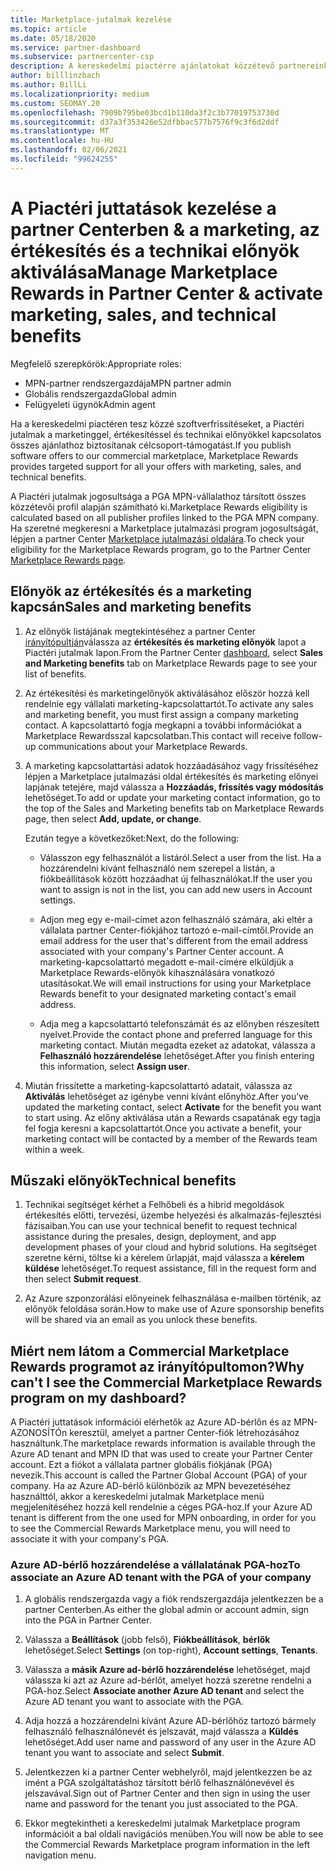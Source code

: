 ```yaml
---
title: Marketplace-jutalmak kezelése
ms.topic: article
ms.date: 05/18/2020
ms.service: partner-dashboard
ms.subservice: partnercenter-csp
description: A kereskedelmi piactérre ajánlatokat közzétevő partnereink jogosultak a marketing-támogatást nyújtó előnyökre.
author: billlinzbach
ms.author: BillLi
ms.localizationpriority: medium
ms.custom: SEOMAY.20
ms.openlocfilehash: 7909b795be03bcd1b110da3f2c3b77019753730d
ms.sourcegitcommit: d37a3f353426e52dfbbac577b7576f9c3f6d2ddf
ms.translationtype: MT
ms.contentlocale: hu-HU
ms.lasthandoff: 02/06/2021
ms.locfileid: "99624255"
---
```

# <a name="manage-marketplace-rewards-in-partner-center--activate-marketing-sales-and-technical-benefits"></a><span data-ttu-id="4b558-103">A Piactéri juttatások kezelése a partner Centerben & a marketing, az értékesítés és a technikai előnyök aktiválása</span><span class="sxs-lookup"><span data-stu-id="4b558-103">Manage Marketplace Rewards in Partner Center & activate marketing, sales, and technical benefits</span></span>

<span data-ttu-id="4b558-104">Megfelelő szerepkörök:</span><span class="sxs-lookup"><span data-stu-id="4b558-104">Appropriate roles:</span></span>

- <span data-ttu-id="4b558-105">MPN-partner rendszergazdája</span><span class="sxs-lookup"><span data-stu-id="4b558-105">MPN partner admin</span></span>
- <span data-ttu-id="4b558-106">Globális rendszergazda</span><span class="sxs-lookup"><span data-stu-id="4b558-106">Global admin</span></span>
- <span data-ttu-id="4b558-107">Felügyeleti ügynök</span><span class="sxs-lookup"><span data-stu-id="4b558-107">Admin agent</span></span>

<span data-ttu-id="4b558-108">Ha a kereskedelmi piactéren tesz közzé szoftverfrissítéseket, a Piactéri jutalmak a marketinggel, értékesítéssel és technikai előnyökkel kapcsolatos összes ajánlathoz biztosítanak célcsoport-támogatást.</span><span class="sxs-lookup"><span data-stu-id="4b558-108">If you  publish software offers to our commercial marketplace, Marketplace Rewards provides targeted support for all your offers with marketing, sales, and technical benefits.</span></span>

<span data-ttu-id="4b558-109">A Piactéri jutalmak jogosultsága a PGA MPN-vállalathoz társított összes közzétevői profil alapján számítható ki.</span><span class="sxs-lookup"><span data-stu-id="4b558-109">Marketplace Rewards eligibility is calculated based on all publisher profiles linked to the PGA MPN company.</span></span> <span data-ttu-id="4b558-110">Ha szeretné megkeresni a Marketplace jutalmazási program jogosultságát, lépjen a partner Center [Marketplace jutalmazási oldalára](https://partner.microsoft.com/dashboard/mpn/program/commercialmarketplace).</span><span class="sxs-lookup"><span data-stu-id="4b558-110">To check your eligibility for the Marketplace Rewards program, go to the Partner Center [Marketplace Rewards page](https://partner.microsoft.com/dashboard/mpn/program/commercialmarketplace).</span></span>

## <a name="sales-and-marketing-benefits"></a><span data-ttu-id="4b558-111">Előnyök az értékesítés és a marketing kapcsán</span><span class="sxs-lookup"><span data-stu-id="4b558-111">Sales and marketing benefits</span></span>

1. <span data-ttu-id="4b558-112">Az előnyök listájának megtekintéséhez a partner Center [irányítópultján](https://partner.microsoft.com/dashboard)válassza az **értékesítés és marketing előnyök** lapot a Piactéri jutalmak lapon.</span><span class="sxs-lookup"><span data-stu-id="4b558-112">From the Partner Center [dashboard](https://partner.microsoft.com/dashboard), select **Sales and Marketing benefits** tab on Marketplace Rewards page to see your list of benefits.</span></span> 

2. <span data-ttu-id="4b558-113">Az értékesítési és marketingelőnyök aktiválásához először hozzá kell rendelnie egy vállalati marketing-kapcsolattartót.</span><span class="sxs-lookup"><span data-stu-id="4b558-113">To activate any sales and marketing benefit, you must first assign a company marketing contact.</span></span> <span data-ttu-id="4b558-114">A kapcsolattartó fogja megkapni a további információkat a Marketplace Rewardsszal kapcsolatban.</span><span class="sxs-lookup"><span data-stu-id="4b558-114">This contact will receive follow-up communications about your Marketplace Rewards.</span></span>

3. <span data-ttu-id="4b558-115">A marketing kapcsolattartási adatok hozzáadásához vagy frissítéséhez lépjen a Marketplace jutalmazási oldal értékesítés és marketing előnyei lapjának tetejére, majd válassza a **Hozzáadás, frissítés vagy módosítás** lehetőséget.</span><span class="sxs-lookup"><span data-stu-id="4b558-115">To add or update your marketing contact information, go to the top of the Sales and Marketing benefits tab on Marketplace Rewards page, then select **Add, update, or change**.</span></span> 

   <span data-ttu-id="4b558-116">Ezután tegye a következőket:</span><span class="sxs-lookup"><span data-stu-id="4b558-116">Next, do the following:</span></span>

   - <span data-ttu-id="4b558-117">Válasszon egy felhasználót a listáról.</span><span class="sxs-lookup"><span data-stu-id="4b558-117">Select a user from the list.</span></span> <span data-ttu-id="4b558-118">Ha a hozzárendelni kívánt felhasználó nem szerepel a listán, a fiókbeállítások között hozzáadhat új felhasználókat.</span><span class="sxs-lookup"><span data-stu-id="4b558-118">If the user you want to assign is not in the list, you can add new users in Account settings.</span></span>

   - <span data-ttu-id="4b558-119">Adjon meg egy e-mail-címet azon felhasználó számára, aki eltér a vállalata partner Center-fiókjához tartozó e-mail-címtől.</span><span class="sxs-lookup"><span data-stu-id="4b558-119">Provide an email address for the user that's different from the email address associated with your company's Partner Center account.</span></span> <span data-ttu-id="4b558-120">A marketing-kapcsolattartó megadott e-mail-címére elküldjük a Marketplace Rewards-előnyök kihasználására vonatkozó utasításokat.</span><span class="sxs-lookup"><span data-stu-id="4b558-120">We will email instructions for using your Marketplace Rewards benefit to your designated marketing contact's email address.</span></span>

   - <span data-ttu-id="4b558-121">Adja meg a kapcsolattartó telefonszámát és az előnyben részesített nyelvet.</span><span class="sxs-lookup"><span data-stu-id="4b558-121">Provide the contact phone and preferred language for this marketing contact.</span></span> <span data-ttu-id="4b558-122">Miután megadta ezeket az adatokat, válassza a **Felhasználó hozzárendelése** lehetőséget.</span><span class="sxs-lookup"><span data-stu-id="4b558-122">After you finish entering this information, select **Assign user**.</span></span>

4. <span data-ttu-id="4b558-123">Miután frissítette a marketing-kapcsolattartó adatait, válassza az **Aktiválás** lehetőséget az igénybe venni kívánt előnyhöz.</span><span class="sxs-lookup"><span data-stu-id="4b558-123">After you’ve updated the marketing contact, select **Activate** for the benefit you want to start using.</span></span> <span data-ttu-id="4b558-124">Az előny aktiválása után a Rewards csapatának egy tagja fel fogja keresni a kapcsolattartót.</span><span class="sxs-lookup"><span data-stu-id="4b558-124">Once you activate a benefit, your marketing contact will be contacted by a member of the Rewards team within a week.</span></span>

## <a name="technical-benefits"></a><span data-ttu-id="4b558-125">Műszaki előnyök</span><span class="sxs-lookup"><span data-stu-id="4b558-125">Technical benefits</span></span>

1. <span data-ttu-id="4b558-126">Technikai segítséget kérhet a Felhőbeli és a hibrid megoldások értékesítés előtti, tervezési, üzembe helyezési és alkalmazás-fejlesztési fázisaiban.</span><span class="sxs-lookup"><span data-stu-id="4b558-126">You can use your technical benefit to request technical assistance during the presales, design, deployment, and app development phases of your cloud and hybrid solutions.</span></span> <span data-ttu-id="4b558-127">Ha segítséget szeretne kérni, töltse ki a kérelem űrlapját, majd válassza a **kérelem küldése** lehetőséget.</span><span class="sxs-lookup"><span data-stu-id="4b558-127">To request assistance, fill in the request form and then select **Submit request**.</span></span>

2. <span data-ttu-id="4b558-128">Az Azure szponzorálási előnyeinek felhasználása e-mailben történik, az előnyök feloldása során.</span><span class="sxs-lookup"><span data-stu-id="4b558-128">How to make use of Azure sponsorship benefits will be shared via an email as you unlock these benefits.</span></span>

## <a name="why-cant-i-see-the-commercial-marketplace-rewards-program-on-my-dashboard"></a><span data-ttu-id="4b558-129">Miért nem látom a Commercial Marketplace Rewards programot az irányítópultomon?</span><span class="sxs-lookup"><span data-stu-id="4b558-129">Why can't I see the Commercial Marketplace Rewards program on my dashboard?</span></span>

<span data-ttu-id="4b558-130">A Piactéri juttatások információi elérhetők az Azure AD-bérlőn és az MPN-AZONOSÍTÓn keresztül, amelyet a partner Center-fiók létrehozásához használtunk.</span><span class="sxs-lookup"><span data-stu-id="4b558-130">The marketplace rewards information is available through the Azure AD tenant and MPN ID that was used to create your Partner Center account.</span></span> <span data-ttu-id="4b558-131">Ezt a fiókot a vállalata partner globális fiókjának (PGA) nevezik.</span><span class="sxs-lookup"><span data-stu-id="4b558-131">This account is called the Partner Global Account (PGA) of your company.</span></span> <span data-ttu-id="4b558-132">Ha az Azure AD-bérlő különbözik az MPN bevezetéséhez használttól, akkor a kereskedelmi jutalmak Marketplace menü megjelenítéséhez hozzá kell rendelnie a céges PGA-hoz.</span><span class="sxs-lookup"><span data-stu-id="4b558-132">If your Azure AD tenant is different from the  one used for MPN onboarding, in order for you to see the Commercial Rewards Marketplace menu, you will need to associate it with your company's PGA.</span></span>

### <a name="to-associate-an-azure-ad-tenant-with-the-pga-of-your-company"></a><span data-ttu-id="4b558-133">Azure AD-bérlő hozzárendelése a vállalatának PGA-hoz</span><span class="sxs-lookup"><span data-stu-id="4b558-133">To associate an Azure AD tenant with the PGA of your company</span></span>

1. <span data-ttu-id="4b558-134">A globális rendszergazda vagy a fiók rendszergazdája jelentkezzen be a partner Centerben.</span><span class="sxs-lookup"><span data-stu-id="4b558-134">As either the global admin or account admin, sign into the PGA in Partner Center.</span></span>

2. <span data-ttu-id="4b558-135">Válassza a **Beállítások** (jobb felső), **Fiókbeállítások**, **bérlők** lehetőséget.</span><span class="sxs-lookup"><span data-stu-id="4b558-135">Select **Settings** (on top-right), **Account settings**, **Tenants**.</span></span> 

3. <span data-ttu-id="4b558-136">Válassza a **másik Azure ad-bérlő hozzárendelése** lehetőséget, majd válassza ki azt az Azure ad-bérlőt, amelyet hozzá szeretne rendelni a PGA-hoz.</span><span class="sxs-lookup"><span data-stu-id="4b558-136">Select **Associate another Azure AD tenant** and select the Azure AD tenant you want to associate with the PGA.</span></span>

4. <span data-ttu-id="4b558-137">Adja hozzá a hozzárendelni kívánt Azure AD-bérlőhöz tartozó bármely felhasználó felhasználónevét és jelszavát, majd válassza a **Küldés** lehetőséget.</span><span class="sxs-lookup"><span data-stu-id="4b558-137">Add user name and password of any user in the Azure AD tenant you want to associate and select **Submit**.</span></span>

5. <span data-ttu-id="4b558-138">Jelentkezzen ki a partner Center webhelyről, majd jelentkezzen be az imént a PGA szolgáltatáshoz társított bérlő felhasználónevével és jelszavával.</span><span class="sxs-lookup"><span data-stu-id="4b558-138">Sign out of Partner Center and then sign in using the user name and password for the tenant you just associated to the PGA.</span></span>

6. <span data-ttu-id="4b558-139">Ekkor megtekintheti a kereskedelmi jutalmak Marketplace program információit a bal oldali navigációs menüben.</span><span class="sxs-lookup"><span data-stu-id="4b558-139">You will now be able to see the Commercial Rewards Marketplace program information in the left navigation menu.</span></span>

